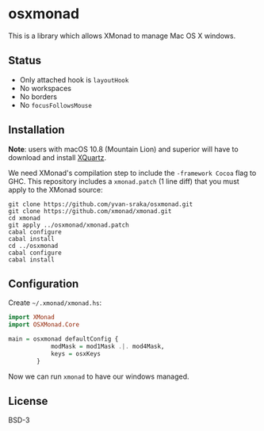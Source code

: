 # osxmonad

This is a library which allows XMonad to manage Mac OS X windows.

## Status

* Only attached hook is `layoutHook`
* No workspaces
* No borders
* No `focusFollowsMouse`

## Installation

**Note**: users with macOS 10.8 (Mountain Lion) and superior will have to
download and install [XQuartz](http://xquartz.macosforge.org/landing/).

We need XMonad's compilation step to include the `-framework Cocoa`
flag to GHC. This repository includes a `xmonad.patch` (1 line diff)
that you must apply to the XMonad source:

```shell
git clone https://github.com/yvan-sraka/osxmonad.git
git clone https://github.com/xmonad/xmonad.git
cd xmonad
git apply ../osxmonad/xmonad.patch
cabal configure
cabal install
cd ../osxmonad
cabal configure
cabal install
```

## Configuration

Create `~/.xmonad/xmonad.hs`:

```haskell
import XMonad
import OSXMonad.Core

main = osxmonad defaultConfig {
            modMask = mod1Mask .|. mod4Mask,
            keys = osxKeys
        }
```

Now we can run `xmonad` to have our windows managed.

## License

BSD-3
